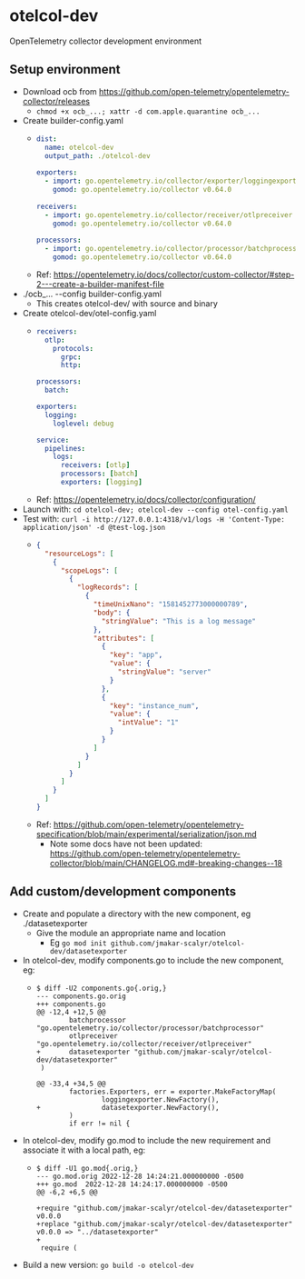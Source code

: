 # otelcol-dev
OpenTelemetry collector development environment

## Setup environment
- Download ocb from https://github.com/open-telemetry/opentelemetry-collector/releases
  - `chmod +x ocb_...; xattr -d com.apple.quarantine ocb_...`
- Create builder-config.yaml
  - ```yaml
    dist:
      name: otelcol-dev
      output_path: ./otelcol-dev
     
    exporters:
      - import: go.opentelemetry.io/collector/exporter/loggingexporter
        gomod: go.opentelemetry.io/collector v0.64.0
     
    receivers:
      - import: go.opentelemetry.io/collector/receiver/otlpreceiver
        gomod: go.opentelemetry.io/collector v0.64.0
     
    processors:
      - import: go.opentelemetry.io/collector/processor/batchprocessor
        gomod: go.opentelemetry.io/collector v0.64.0
    ```
  - Ref: https://opentelemetry.io/docs/collector/custom-collector/#step-2---create-a-builder-manifest-file
- ./ocb_... --config builder-config.yaml
  - This creates otelcol-dev/ with source and binary
- Create otelcol-dev/otel-config.yaml
  - ```yaml
    receivers:
      otlp:
        protocols:
          grpc:
          http:
    
    processors:
      batch:
    
    exporters:
      logging:
        loglevel: debug
    
    service:
      pipelines:
        logs:
          receivers: [otlp]
          processors: [batch]
          exporters: [logging]
    ```
  - Ref: https://opentelemetry.io/docs/collector/configuration/
- Launch with: `cd otelcol-dev; otelcol-dev --config otel-config.yaml`
- Test with: `curl -i http://127.0.0.1:4318/v1/logs -H 'Content-Type: application/json' -d @test-log.json`
  - ```json
    {
      "resourceLogs": [
        {
          "scopeLogs": [
            {
              "logRecords": [
                {
                  "timeUnixNano": "1581452773000000789",
                  "body": {
                    "stringValue": "This is a log message"
                  },
                  "attributes": [
                    { 
                      "key": "app",
                      "value": {
                        "stringValue": "server"
                      }
                    },
                    {
                      "key": "instance_num",
                      "value": {
                        "intValue": "1"
                      }
                    }
                  ]
                }
              ]
            }
          ]
        }
      ]
    }
    ```
  - Ref: https://github.com/open-telemetry/opentelemetry-specification/blob/main/experimental/serialization/json.md
    - Note some docs have not been updated: https://github.com/open-telemetry/opentelemetry-collector/blob/main/CHANGELOG.md#-breaking-changes--18

## Add custom/development components
- Create and populate a directory with the new component, eg ./datasetexporter
  - Give the module an appropriate name and location
    - Eg `go mod init github.com/jmakar-scalyr/otelcol-dev/datasetexporter`
- In otelcol-dev, modify components.go to include the new component, eg:
  - ```
    $ diff -U2 components.go{.orig,}
    --- components.go.orig
    +++ components.go
    @@ -12,4 +12,5 @@
            batchprocessor "go.opentelemetry.io/collector/processor/batchprocessor"
            otlpreceiver "go.opentelemetry.io/collector/receiver/otlpreceiver"
    +       datasetexporter "github.com/jmakar-scalyr/otelcol-dev/datasetexporter"
     )

    @@ -33,4 +34,5 @@
            factories.Exporters, err = exporter.MakeFactoryMap(
                    loggingexporter.NewFactory(),
    +               datasetexporter.NewFactory(),
            )
            if err != nil {
    ```
- In otelcol-dev, modify go.mod to include the new requirement and associate it with a local path, eg:
  - ```
    $ diff -U1 go.mod{.orig,}
    --- go.mod.orig	2022-12-28 14:24:21.000000000 -0500
    +++ go.mod	2022-12-28 14:24:17.000000000 -0500
    @@ -6,2 +6,5 @@

    +require "github.com/jmakar-scalyr/otelcol-dev/datasetexporter" v0.0.0
    +replace "github.com/jmakar-scalyr/otelcol-dev/datasetexporter" v0.0.0 => "../datasetexporter"
    +
     require (
    ```
- Build a new version: `go build -o otelcol-dev`
